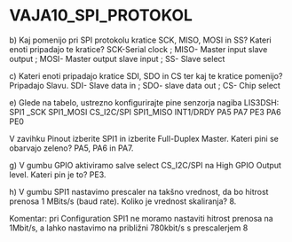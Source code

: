 # VAJA10_SPI_PROTOKOL

b) Kaj pomenijo pri SPI protokolu kratice SCK, MISO, MOSI in SS? Kateri enoti pripadajo te kratice?
SCK-Serial clock ; MISO- Master input slave output ; MOSI- Master output slave input ; SS- Slave select

c) Kateri enoti pripadajo kratice SDI, SDO in CS ter kaj te kratice pomenijo?
Pripadajo Slavu. SDI- Slave data in ; SDO- slave data out ; CS- Chip select

e) Glede na tabelo, ustrezno konfigurirajte pine senzorja nagiba LIS3DSH:
SPI1 _SCK SPI1_MOSI CS_I2C/SPI SPI1_MISO INT1/DRDY
    PA5      PA7          PE3      PA6      PE0

V zavihku Pinout izberite SPI1 in izberite Full-Duplex Master. Kateri pini se obarvajo zeleno? PA5, PA6
in PA7.

g) V gumbu GPIO aktiviramo salve select CS_I2C/SPI na High GPIO Output level. Kateri pin je to? PE3.

h) V gumbu SPI1 nastavimo prescaler na takšno vrednost, da bo hitrost prenosa 1 MBits/s (baud rate).
Koliko je vrednost skaliranja? 8. 

Komentar: 
pri Configuration SPI1 ne moramo nastaviti hitrost prenosa na 1Mbit/s, a lahko nastavimo na približni 780kbit/s s prescalerjem 8

